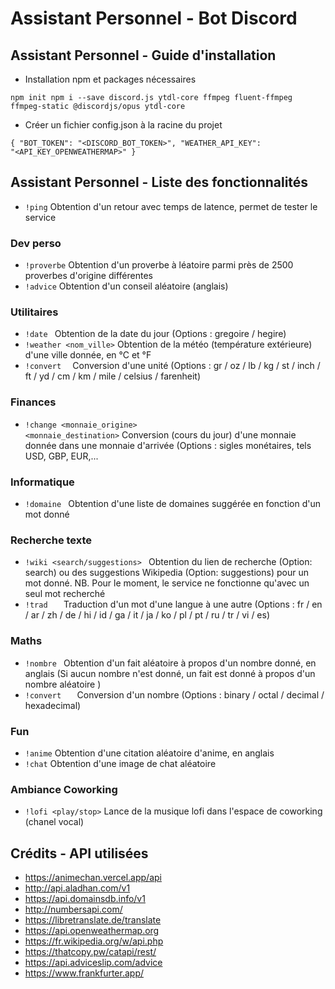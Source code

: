 # Assistant Personnel - Bot Discord

## Assistant Personnel - Guide d'installation

* Installation npm et packages nécessaires

<code>npm init
npm i --save  discord.js ytdl-core ffmpeg fluent-ffmpeg ffmpeg-static @discordjs/opus ytdl-core</code>

* Créer un fichier config.json à la racine du projet

<code>{
    "BOT_TOKEN": "<DISCORD_BOT_TOKEN>",
    "WEATHER_API_KEY": "<API_KEY_OPENWEATHERMAP>"
}</code>

## Assistant Personnel - Liste des fonctionnalités

* <code>!ping</code> Obtention d'un retour avec temps de latence, permet de tester le service

### Dev perso

* <code>!proverbe</code> Obtention d'un proverbe à léatoire parmi près de 2500 proverbes d'origine différentes
* <code>!advice</code> Obtention d'un conseil aléatoire (anglais)

### Utilitaires

* <code>!date <format></code> Obtention de la date du jour (Options : gregoire / hegire)
* <code>!weather <nom_ville></code> Obtention de la météo (température extérieure) d'une ville donnée, en °C et °F
* <code>!convert <nombre> <origine></code> Conversion d'une unité (Options : gr / oz / lb / kg / st / inch / ft / yd / cm / km / mile / celsius / farenheit)

### Finances

* <code>!change <monnaie_origine> <monnaie_destination></code> Conversion (cours du jour) d'une monnaie donnée dans une monnaie d'arrivée (Options : sigles monétaires, tels USD, GBP, EUR,...

### Informatique

* <code>!domaine <mot></code> Obtention d'une liste de domaines suggérée en fonction d'un mot donné

### Recherche texte

* <code>!wiki <search/suggestions> <mot></code> Obtention du lien de recherche (Option: search) ou des suggestions Wikipedia (Option: suggestions) pour un mot donné. NB. Pour le moment, le service ne fonctionne qu'avec un seul mot recherché
* <code>!trad <mot> <origine> <destination></code> Traduction d'un mot d'une langue à une autre (Options : fr / en / ar / zh / de / hi / id / ga / it / ja / ko / pl / pt / ru / tr / vi / es)

### Maths

* <code>!nombre <nombre></code> Obtention d'un fait aléatoire à propos d'un nombre donné, en anglais (Si aucun nombre n'est donné, un fait est donné à propos d'un nombre aléatoire )
* <code>!convert <nombre> <origine> <destination></code> Conversion d'un nombre (Options : binary / octal / decimal / hexadecimal)


### Fun

* <code>!anime</code> Obtention d'une citation aléatoire d'anime, en anglais
* <code>!chat</code> Obtention d'une image de chat aléatoire

### Ambiance Coworking

* <code>!lofi <play/stop></code> Lance de la musique lofi dans l'espace de coworking (chanel vocal)

## Crédits - API utilisées

* https://animechan.vercel.app/api
* http://api.aladhan.com/v1
* https://api.domainsdb.info/v1
* http://numbersapi.com/
* https://libretranslate.de/translate
* https://api.openweathermap.org
* https://fr.wikipedia.org/w/api.php
* https://thatcopy.pw/catapi/rest/
* https://api.adviceslip.com/advice
* https://www.frankfurter.app/

